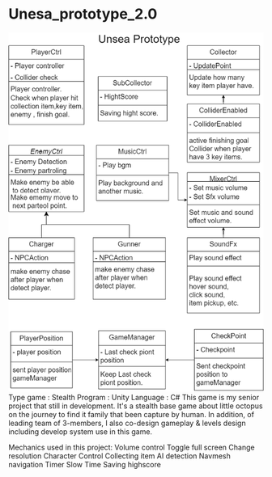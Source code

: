 # Unesa_prototype_2.0
![](Image/Unsea-Prototype.png)
Type game : Stealth
Program : Unity
Language : C#
      This game is my senior project that still in development. It's a stealth base game about little octopus on the journey to find it family that been capture by human. In addition, of leading team of 3-members, I also co-design gameplay & levels design including develop system use in this game.
      
Mechanics used in this project: 
    Volume control 
    Toggle full screen 
    Change resolution 
    Character Control 
    Collecting item 
    AI detection
    Navmesh navigation 
    Timer 
    Slow Time 
    Saving highscore
    
